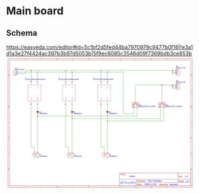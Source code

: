 # Main board

## Schema
https://easyeda.com/editor#id=5c1bf2d5fed44ba7970979c9477b0f16|!e3a1d1a3e27f4424ac397b3b97d5053b|5f9ec6085c3546d09f7369bdb3ce853b
![](Schematic_pb_main.png)


